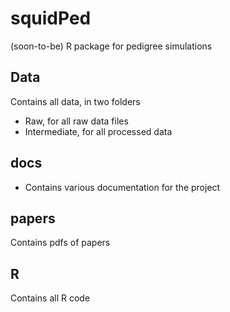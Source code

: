 # squidPed
(soon-to-be) R package for pedigree simulations

## Data
Contains all data, in two folders

- Raw, for all raw data files
- Intermediate, for all processed data

## docs
- Contains various documentation for the project

## papers
Contains pdfs of papers

## R
Contains all R code
